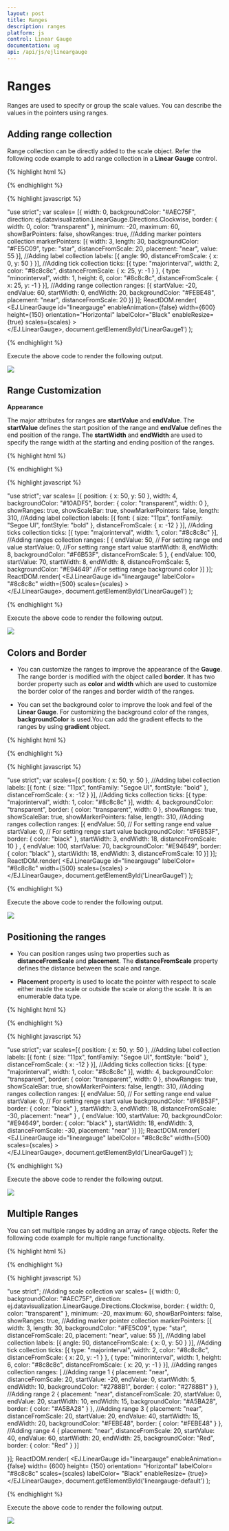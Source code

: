 ```yaml
---
layout: post
title: Ranges
description: ranges 
platform: js
control: Linear Gauge
documentation: ug
api: /api/js/ejlineargauge
---
```


# Ranges 

Ranges are used to specify or group the scale values. You can describe the values in the pointers using ranges. 

## Adding range collection

Range collection can be directly added to the scale object. Refer the following code example to add range collection in a **Linear Gauge** control. 

{% highlight html %}

<div id="LinearGauge1"></div>

{% endhighlight %}

{% highlight javascript %}

"use strict";
var scales= [{
    width: 0,
    backgroundColor: "#AEC75F",
    direction: ej.datavisualization.LinearGauge.Directions.Clockwise,
    border: { width: 0, color: "transparent" }, minimum: -20, maximum: 60,
    showBarPointers: false, showRanges: true,
    //Adding marker pointers collection
    markerPointers: [{
        width: 3, length: 30, backgroundColor: "#FE5C09", type: "star",
        distanceFromScale: 20, placement: "near",
        value: 55
    }],
    //Adding label collection
    labels: [{ angle: 90, distanceFromScale: { x: 0, y: 50 } }],
    //Adding tick collection
    ticks: [{
        type: "majorinterval", width: 2,
        color: "#8c8c8c", distanceFromScale: { x: 25, y: -1 }
    },
    {
        type: "minorinterval", width: 1, height: 6,
        color: "#8c8c8c", distanceFromScale: { x: 25, y: -1 }
    }],
    //Adding range collection
    ranges: [{
        startValue: -20, endValue: 60,
        startWidth: 0, endWidth: 20, backgroundColor: "#FEBE48",
        placement: "near", distanceFromScale: 20
    }]
}];
ReactDOM.render(
    <EJ.LinearGauge id="lineargauge"
	enableAnimation={false} width={600} height={150} orientation="Horizontal" labelColor="Black" enableResize= {true}
	scales={scales}
    >       
    </EJ.LinearGauge>,
		  document.getElementById('LinearGauge1')
);


{% endhighlight %}



Execute the above code to render the following output.


![](/js/LinearGauge/Ranges_images/Ranges_img1.png)

## Range Customization

**Appearance**

The major attributes for ranges are **startValue** and **endValue**. The **startValue** defines the start position of the range and **endValue** defines the end position of the range. The **startWidth** and **endWidth** are used to specify the range width at the starting and ending position of the ranges.


{% highlight html %}

<div id="LinearGauge1"></div>

{% endhighlight %}


{% highlight javascript %}


"use strict";
var scales= [{
    position: { x: 50, y: 50 },
    width: 4, backgroundColor: "#10ADF5", border: {
        color:
        "transparent", width: 0
    }, showRanges: true, showScaleBar: true,
    showMarkerPointers: false, length: 310,
    //Adding label collection
    labels: [{
        font: {
            size: "11px", fontFamily: "Segoe UI", fontStyle:
            "bold"
        }, distanceFromScale: { x: -12 }
    }],
    //Adding ticks collection
    ticks: [{ type: "majorinterval", width: 1, color: "#8c8c8c" }],
    //Adding ranges collection
    ranges: [
    {
        endValue: 50,  // For setting range end value
        startValue: 0,  //For setting range start value
        startWidth: 8,
        endWidth: 8,
        backgroundColor: "#F6B53F",
        distanceFromScale: 5
    },
    {
        endValue: 100,
        startValue: 70,
        startWidth: 8,
        endWidth: 8,
        distanceFromScale: 5,
        backgroundColor: "#E94649" //For setting range background color
    }]
}];
ReactDOM.render(
    <EJ.LinearGauge id="lineargauge"
	labelColor= "#8c8c8c" width={500}
	scales={scales}
    >       
    </EJ.LinearGauge>,
		  document.getElementById('LinearGauge1')
);


{% endhighlight %}



Execute the above code to render the following output.



![](/js/LinearGauge/Ranges_images/Ranges_img2.png)

## Colors and Border

* You can customize the ranges to improve the appearance of the **Gauge**. The range border is modified with the object called **border**. It has two border property such as **color** and **width** which are used to customize the border color of the ranges and border width of the ranges. 

* You can set the background color to improve the look and feel of the **Linear Gauge**. For customizing the background color of the ranges, **backgroundColor** is used.You can add the gradient effects to the ranges by using **gradient** object.


{% highlight html %}

<div id="LinearGauge1"></div>

{% endhighlight %}

{% highlight javascript %}


"use strict";
var scales=[{
    position: { x: 50, y: 50 },
    //Adding label collection
    labels: [{
        font: {
            size: "11px", fontFamily: "Segoe UI", fontStyle:
            "bold"
        }, distanceFromScale: { x: -12 }
    }],
    //Adding ticks collection
    ticks: [{ type: "majorinterval", width: 1, color: "#8c8c8c" }],
    width: 4, backgroundColor: "transparent", border: {
        color:
        "transparent", width: 0
    }, showRanges: true, showScaleBar: true,
    showMarkerPointers: false, length: 310,
    //Adding ranges collection
    ranges: [{
        endValue: 50,  // For setting range end value
        startValue: 0,  // For setting renge start value
        backgroundColor: "#F6B53F",
        border: { color: "black" },
        startWidth: 3,
        endWidth: 18,
        distanceFromScale: 10
    }
    , {
        endValue: 100,
        startValue: 70,
        backgroundColor: "#E94649",
        border: { color: "black" },
        startWidth: 18,
        endWidth: 3,
        distanceFromScale: 10
    }]
}];
ReactDOM.render(
    <EJ.LinearGauge id="lineargauge"
	labelColor= "#8c8c8c" width={500}
	scales={scales}
    >       
    </EJ.LinearGauge>,
		  document.getElementById('LinearGauge1')
);


{% endhighlight %}



Execute the above code to render the following output.

![](/js/LinearGauge/Ranges_images/Ranges_img3.png)

## Positioning the ranges

* You can position ranges using two properties such as **distanceFromScale** and **placement**. The **distanceFromScale** property defines the distance between the scale and range. 

* **Placement** property is used to locate the pointer with respect to scale either inside the scale or outside the scale or along the scale. It is an enumerable data type. 


{% highlight html %}

<div id="LinearGauge1"></div>

{% endhighlight %}


{% highlight javascript %}


"use strict";
var scales=[{
    position: { x: 50, y: 50 },
    //Adding label collection
    labels: [{
        font: {
            size: "11px", fontFamily: "Segoe UI", fontStyle:
            "bold"
        }, distanceFromScale: { x: -12 }
    }],
    //Adding ticks collection
    ticks: [{ type: "majorinterval", width: 1, color: "#8c8c8c" }],
    width: 4, backgroundColor: "transparent", border: {
        color:
        "transparent", width: 0
    }, showRanges: true, showScaleBar: true,
    showMarkerPointers: false, length: 310,
    //Adding ranges collection
    ranges: [{
        endValue: 50,  // For setting range end value
        startValue: 0,  // For setting renge start value
        backgroundColor: "#F6B53F",
        border: { color: "black" },
        startWidth: 3,
        endWidth: 18,
        distanceFromScale: -30,
        placement: "near"
    }
    , {
        endValue: 100,
        startValue: 70,
        backgroundColor: "#E94649",
        border: { color: "black" },
        startWidth: 18,
        endWidth: 3,
        distanceFromScale: -30,
        placement: "near"
    }]
}];
ReactDOM.render(
    <EJ.LinearGauge id="lineargauge"
	labelColor= "#8c8c8c" width={500} 
	scales={scales}
    >       
    </EJ.LinearGauge>,
		  document.getElementById('LinearGauge1')
);


{% endhighlight %}



Execute the above code to render the following output.

![](/js/LinearGauge/Ranges_images/Ranges_img4.png)

## Multiple Ranges

You can set multiple ranges by adding an array of range objects. Refer the following code example for multiple range functionality.

{% highlight html %}

<div id="LinearGauge1"></div>

{% endhighlight %}

{% highlight javascript %}

 
"use strict";
//Adding scale collection
var scales= [{
    width: 0,
    backgroundColor: "#AEC75F",
    direction: ej.datavisualization.LinearGauge.Directions.Clockwise,
    border: { width: 0, color: "transparent" }, minimum: -20, maximum: 60,
    showBarPointers: false, showRanges: true,
    //Adding marker pointer collection
    markerPointers: [{
        width: 3, length: 30, backgroundColor: "#FE5C09", type: "star",
        distanceFromScale: 20, placement: "near",
        value: 55
    }],
    //Adding label collection
    labels: [{ angle: 90, distanceFromScale: { x: 0, y: 50 } }],
    //Adding tick collection
    ticks: [{
        type: "majorinterval", width: 2,
        color: "#8c8c8c", distanceFromScale: { x: 20, y: -1 }
    },
    {
        type: "minorinterval", width: 1, height: 6,
        color: "#8c8c8c", distanceFromScale: { x: 20, y: -1 }
    }],
    //Adding ranges collection
    ranges: [
    //Adding range 1
    {
        placement: "near",
        distanceFromScale: 20,
        startValue: -20, endValue: 0, startWidth: 5, endWidth: 10,
        backgroundColor: "#2788B1", border: { color: "#2788B1" }
    },
    //Adding range 2
    {
        placement: "near",
        distanceFromScale: 20,
        startValue: 0, endValue: 20, startWidth: 10, endWidth: 15,
        backgroundColor: "#A5BA28", border: { color: "#A5BA28" }
    },
    //Adding range 3
    {
        placement: "near",
        distanceFromScale: 20,
        startValue: 20, endValue: 40, startWidth: 15, endWidth: 20,
        backgroundColor: "#FEBE48", border: { color: "#FEBE48" }
    },
    //Adding range 4
    {
        placement: "near",
        distanceFromScale: 20,
        startValue: 40, endValue: 60, startWidth: 20, endWidth: 25,
        backgroundColor: "Red", border: { color: "Red" }
    }]

}];
ReactDOM.render(
    <EJ.LinearGauge id="lineargauge"
	enableAnimation= {false} width= {600} height= {150} orientation= "Horizontal" labelColor= "#8c8c8c"
    scales={scales} labelColor= "Black" enableResize= {true}>       
    </EJ.LinearGauge>,
		  document.getElementById('lineargauge-default')
);


{% endhighlight %}


Execute the above code to render the following output.

![](/js/LinearGauge/Ranges_images/Ranges_img5.png)

